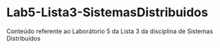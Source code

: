 # Lab5-Lista3-SistemasDistribuidos
Conteúdo referente ao Laborátorio 5 da Lista 3 da disciplina de Sistemas Distribuídos
